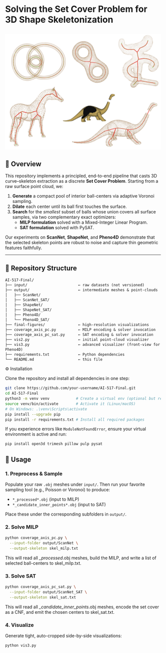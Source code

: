 # Solving the Set Cover Problem for 3D Shape Skeletonization

![AI-517-Final](assets/skele.png)
---

## 🚀 Overview

This repository implements a principled, end-to-end pipeline that casts 3D curve–skeleton extraction as a discrete **Set Cover Problem**. Starting from a raw surface point cloud, we:

1. **Generate** a compact pool of interior ball-centers via adaptive Voronoi sampling.  
2. **Dilate** each center until its ball first touches the surface.  
3. **Search** for the _smallest_ subset of balls whose union covers all surface samples, via two complementary exact optimizers:  
   - **MILP formulation** solved with a Mixed-Integer Linear Program.  
   - **SAT formulation** solved with PySAT.

Our experiments on **ScanNet**, **ShapeNet**, and **Pheno4D** demonstrate that the selected skeleton points are robust to noise and capture thin geometric features faithfully.

---

## 📂 Repository Structure

```text
AI-517-Final/
├── input/                       ← raw datasets (not versioned)
├── output/                      ← intermediate meshes & point-clouds
│   ├── ScanNet/
│   ├── ScanNet_SAT/
│   ├── ShapeNet/
│   ├── ShapeNet_SAT/
│   ├── Pheno4D/
│   └── Pheno4D_SAT/
├── final-figures/               ← high-resolution visualizations
├── coverage_axis_pc.py          ← MILP encoding & solver invocation
├── coverage_axis_pc_sat.py      ← SAT encoding & solver invocation
├── vis2.py                      ← initial point-cloud visualizer
├── vis3.py                      ← advanced visualizer (front-view for Pheno4D)
├── requirements.txt             ← Python dependencies
└── README.md                    ← this file
```

⚙️ Installation

Clone the repository and install all dependencies in one step:

```bash
git clone https://github.com/your-username/AI-517-Final.git
cd AI-517-Final
python3 -m venv venv            # Create a virtual env (optional but recommended)
source venv/bin/activate        # Activate it (Linux/macOS)
# On Windows: .\venv\Scripts\activate
pip install --upgrade pip
pip install -r requirements.txt # Install all required packages
```


If you experience errors like `ModuleNotFoundError`, ensure your virtual environment is active and run:
```bash
pip install open3d trimesh pillow pulp pysat 
```

## 📝 Usage


### 1. Preprocess & Sample

Populate your raw `.obj` meshes under `input/`. Then run your favorite sampling tool (e.g., Poisson or Voronoi) to produce:

- `*_processed*.obj` (input to MILP)  
- `*_candidate_inner_points*.obj` (input to SAT)

Place these under the corresponding subfolders in `output/`.

### 2. Solve MILP

```bash
python coverage_axis_pc.py \
  --input-folder output/ScanNet \
  --output-skeleton skel_milp.txt
```
This will read all *_processed*.obj meshes, build the MILP, and write a list of selected ball-centers to skel_milp.txt.

### 3. Solve SAT

```bash
python coverage_axis_pc_sat.py \
  --input-folder output/ScanNet_SAT \
  --output-skeleton skel_sat.txt
```

This will read all *_candidate_inner_points*.obj meshes, encode the set cover as a CNF, and emit the chosen centers to skel_sat.txt.

### 4. Visualize

Generate tight, auto-cropped side-by-side visualizations:

```bash
python vis3.py
```


